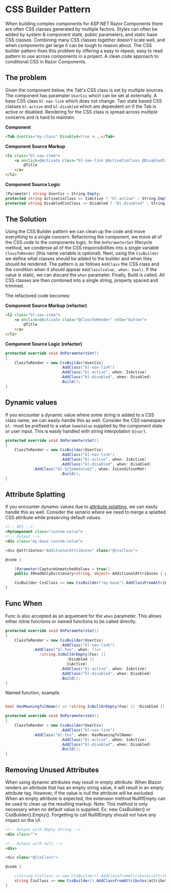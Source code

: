 # CSS Builder Pattern

When building complex components for ASP.NET Razor Components there are often CSS classes generated by multiple factors.
Styles can often be added by system & component state, public parameters, and static base CSS classes.
Combining many CSS classes together doesn't scale well, and when components get large it can be tough to reason about.
The CSS builder pattern fixes this problem by offering a easy to repeat, easy to read pattern to use across components in a project.
A clean code approach to conditional CSS in Razor Components.

## The problem

Given the component below, the Tab's CSS class is set by multiple sources.
The component has paramater `UserCss` which can be set at externally.
A base CSS class `bl-nav-link` which does not change.
Two state based CSS classes `bl-active` and `bl-disabled` which are dependent on if the Tab is active or disabled.
Rendering for the CSS class is spread across multiple concerns and is hard to maintain.

**Component**
```html
<Tab UserCss="my-class" Disabled=true >...</Tab>
```

**Component Source Markup**
```html
<li class="bl-nav-item">
    <a onclick=@Activate class="bl-nav-link @ActiveCssClass @DisabledCssClass" role="button">
        @Title
    </a>
</li>
```
**Component Source Logic**
```csharp
[Parameter] string UserCss = String.Empty;
protected string ActiveCssClass => IsActive ? "bl-active" : String.Empty;
protected string DisabledCssClass => Disabled ? "bl-disabled" : String.Empty;
```

## The Solution

Using the CSS Builder pattern we can clean up the code and move everything to a single concern.
Refactoring the component, we move all of the CSS code to the components logic.
In the `OnParameterSet` lifecycle method, we condense all of the CSS responsibilities into a single variable `ClassToRender` (this name variable is optional).
Next, using the `CssBuilder` we define what classes should be added to the builder and when they should be rendered.
The pattern is as follows `AddClass` the CSS class and the condition when it should appear `AddClass(value, when: bool)`.
If the value is static, we can discard the `when` parameter.
Finally, Build is called. All CSS classes are then combined into a single string, properly spaced and trimmed.

The refactored code becomes:

**Component Source Markup (refactor)**
```html
<li class="bl-nav-item">
    <a onclick=@Activate class="@ClassToRender" role="button">
        @Title
    </a>
</li>
```

**Component Source Logic (refactor)**
```csharp
protected override void OnParametersSet()
{
    ClassToRender = new CssBuilder(UserCss)
                        .AddClass("bl-nav-link")
                        .AddClass("bl-active", when: IsActive)
                        .AddClass("bl-disabled", when: Disabled)
                        .Build();
}
```

## Dynamic values

If you encounter a dynamic value where some string is added to a CSS class name, we can easily handle this as well.
Consider the CSS namespace `bl-` must be prefixed to a value `SomeValue` supplied by the component state or user input.
This is easily handled with string interpolation `${var}`.

```csharp
protected override void OnParametersSet()
{
    ClassToRender = new CssBuilder(UserCss)
                        .AddClass("bl-nav-link")
                        .AddClass("bl-active", when: IsActive)
                        .AddClass("bl-disabled", when: Disabled)
			.AddClass("bl-${SomeValue}", when: IsConditionMet)
                        .Build();
}
```
## Attribute Splatting

If you encounter dynamic values due to [attribute splatting](https://docs.microsoft.com/en-us/aspnet/core/blazor/components?view=aspnetcore-3.1#attribute-splatting-and-arbitrary-parameters), we can easily handle this as well.
Consider the senario where we need to merge a splatted CSS attribute while preserving default values.

```html
<!-- API -->
<MyComponent class="custom-value">
<!-- Output -->
<div class="my-base custom-value">
```

```csharp
<div @attributes="AdditionalAttributes" class="@CssClass">

@code {

    [Parameter(CaptureUnmatchedValues = true)]
    public IReadOnlyDictionary<string, object> AdditionalAttributes { get; set; } = new Dictionary<string, Object>();

    CssBuilder CssClass => new CssBuilder("my-base").AddClassFromAttributes(attributes);
}
```

## Func When

Func<bool> is also accepted as an arguement for the `when` parameter. This allows either inline functions or named functions to be called directly.
	
```csharp
protected override void OnParametersSet()
{
    ClassToRender = new CssBuilder(UserCss)
                        .AddClass("bl-nav-link")
			.AddClass("bl-foo", when: ()=> 
			   !string.IsNullOrEmpty(Foo) ||
                           !Disabled ||
                           IsActive)
                        .AddClass("bl-active", when: IsActive)
                        .AddClass("bl-disabled", when: Disabled)
                        .Build();
}
```

Named function, example.

```csharp

bool HasMeaningfulName() => !string.IsNullOrEmpty(Foo) || !Disabled || IsActive);

protected override void OnParametersSet()
{
    ClassToRender = new CssBuilder(UserCss)
                        .AddClass("bl-nav-link")
			.AddClass("bl-foo", when: HasMeaningfulName)
                        .AddClass("bl-active", when: IsActive)
                        .AddClass("bl-disabled", when: Disabled)
                        .Build();
}
```
## Removing Unused Attributes

When using dynamic attributes may result in empty attribute. When Blazor renders an attribute that has an empty string value, it will result in an empty attribute tag.
However, if the value is null the attribute will be excluded. When an empty attribute is expected, the extension method NullIfEmpty can be used to clean up the resulting markup.
Note: This method is only necessary when no default value is supplied. Ex: new CssBuilder() or CssBuilder().Empty(). Forgetting to call NullIfEmpty should not have any impact on the UI.

```html
<!-- Output with Empty String -->
<div class="">

<!-- Output with null -->
<div>
```

```csharp
<div class="@CssClass">

@code {

    //string CssClass => new CssBuilder().AddClassFromAttributes(attributes).Build();
    string CssClass => new CssBuilder().AddClassFromAttributes(attributes).NullIfEmpty();
}
```
